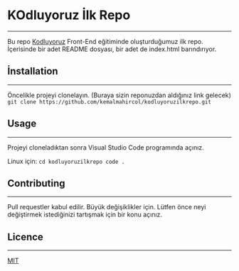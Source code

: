 # KOdluyoruz İlk Repo
---
Bu repo [Kodluyoruz](kodluyoruz.org) Front-End eğitiminde oluşturduğumuz ilk repo. İçerisinde bir adet README dosyası, bir adet de index.html barındırıyor.
## İnstallation
---
Öncelikle projeyi clonelayın. (Buraya sizin reponuzdan aldığınız link gelecek)
`
git clone https://github.com/kemalmahircol/kodluyoruzilkrepo.git
`
## Usage
---
Projeyi cloneladıktan sonra Visual Studio Code programında açınız.

Linux için:
`
cd kodluyoruzilkrepo
code .
`
## Contributing
---
Pull requestler kabul edilir. Büyük değişiklikler için. Lütfen önce neyi değiştirmek istediğinizi tartışmak için bir konu açınız.
## Licence
---
[MIT](https://choosealicense.com/licenses/mit/)
